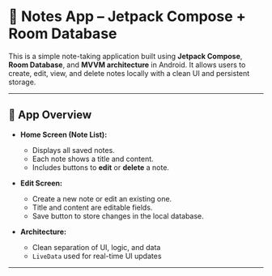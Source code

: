 # 📝 Notes App – Jetpack Compose + Room Database

This is a simple note-taking application built using **Jetpack Compose**, **Room Database**, and **MVVM architecture** in Android. It allows users to create, edit, view, and delete notes locally with a clean UI and persistent storage.

---

## 📱 App Overview

- **Home Screen (Note List):**
  - Displays all saved notes.
  - Each note shows a title and content.
  - Includes buttons to **edit** or **delete** a note.

- **Edit Screen:**
  - Create a new note or edit an existing one.
  - Title and content are editable fields.
  - Save button to store changes in the local database.

- **Architecture:**
  - Clean separation of UI, logic, and data
  - `LiveData` used for real-time UI updates

---

